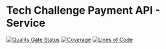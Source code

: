 # Tech Challenge Payment API - Service
[![Quality Gate Status](https://sonarcloud.io/api/project_badges/measure?project=rm350939-tech-challenge_tech-challenge-payment-api&metric=alert_status)](https://sonarcloud.io/summary/new_code?id=rm350939-tech-challenge_tech-challenge-payment-api) [![Coverage](https://sonarcloud.io/api/project_badges/measure?project=rm350939-tech-challenge_tech-challenge-payment-api&metric=coverage)](https://sonarcloud.io/summary/new_code?id=rm350939-tech-challenge_tech-challenge-payment-api) [![Lines of Code](https://sonarcloud.io/api/project_badges/measure?project=rm350939-tech-challenge_tech-challenge-payment-api&metric=ncloc)](https://sonarcloud.io/summary/new_code?id=rm350939-tech-challenge_tech-challenge-payment-api)